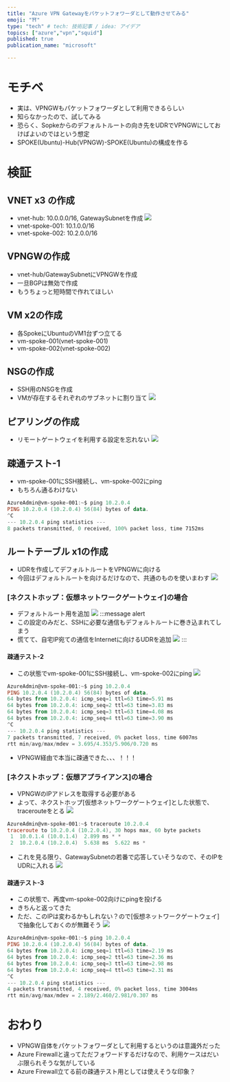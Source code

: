 ```yaml
---
title: "Azure VPN Gatewayをパケットフォワーダとして動作させてみる"
emoji: "⛩️"
type: "tech" # tech: 技術記事 / idea: アイデア
topics: ["azure","vpn","squid"]
published: true
publication_name: "microsoft"

---
```

# モチベ
- 実は、VPNGWもパケットフォワーダとして利用できるらしい
- 知らなかったので、試してみる
- 恐らく、Sopkeからのデフォルトルートの向き先をUDRでVPNGWにしておけばよいのではという想定
- SPOKE(Ubuntu)-Hub(VPNGW)-SPOKE(Ubuntu)の構成を作る

# 検証
## VNET x3 の作成
- vnet-hub: 10.0.0.0/16, GatewaySubnetを作成
![](/images/20230620-vpngw-forwarder/01.png)
- vnet-spoke-001: 10.1.0.0/16
- vnet-spoke-002: 10.2.0.0/16

## VPNGWの作成
- vnet-hub/GatewaySubnetにVPNGWを作成
- 一旦BGPは無効で作成
- もうちょっと短時間で作れてほしい

## VM x2の作成
- 各SpokeにUbuntuのVM1台ずつ立てる
- vm-spoke-001(vnet-spoke-001)
- vm-spoke-002(vnet-spoke-002)

## NSGの作成
- SSH用のNSGを作成
- VMが存在するそれぞれのサブネットに割り当て
![](/images/20230620-vpngw-forwarder/02.png)

## ピアリングの作成
- リモートゲートウェイを利用する設定を忘れない
![](/images/20230620-vpngw-forwarder/03.png)

## 疎通テスト-1
- vm-spoke-001にSSH接続し、vm-spoke-002にping
- もちろん通るわけない

```powershell
AzureAdmin@vm-spoke-001:~$ ping 10.2.0.4
PING 10.2.0.4 (10.2.0.4) 56(84) bytes of data.
^C
--- 10.2.0.4 ping statistics ---
8 packets transmitted, 0 received, 100% packet loss, time 7152ms

```
## ルートテーブル x1の作成
- UDRを作成してデフォルトルートをVPNGWに向ける
- 今回はデフォルトルートを向けるだけなので、共通のものを使いまわす
![](/images/20230620-vpngw-forwarder/04.png)

### [ネクストホップ：仮想ネットワークゲートウェイ]の場合
- デフォルトルート用を追加
![](/images/20230620-vpngw-forwarder/05.png)
:::message alert
- この設定のみだと、SSHに必要な通信もデフォルトルートに巻き込まれてしまう
- 慌てて、自宅IP宛ての通信をInternetに向けるUDRを追加
![](/images/20230620-vpngw-forwarder/06.png)
:::

#### 疎通テスト-2
- この状態でvm-spoke-001にSSH接続し、vm-spoke-002にping
![](/images/20230620-vpngw-forwarder/07.png)

```powershell
AzureAdmin@vm-spoke-001:~$ ping 10.2.0.4
PING 10.2.0.4 (10.2.0.4) 56(84) bytes of data.
64 bytes from 10.2.0.4: icmp_seq=1 ttl=63 time=5.91 ms
64 bytes from 10.2.0.4: icmp_seq=2 ttl=63 time=3.83 ms
64 bytes from 10.2.0.4: icmp_seq=3 ttl=63 time=4.08 ms
64 bytes from 10.2.0.4: icmp_seq=4 ttl=63 time=3.90 ms
^C
--- 10.2.0.4 ping statistics ---
7 packets transmitted, 7 received, 0% packet loss, time 6007ms
rtt min/avg/max/mdev = 3.695/4.353/5.906/0.720 ms
```
- VPNGW経由で本当に疎通できた、、、！！！

### [ネクストホップ：仮想アプライアンス]の場合
- VPNGWのIPアドレスを取得する必要がある
- よって、ネクストホップ[仮想ネットワークゲートウェイ]とした状態で、tracerouteをとる
![](/images/20230620-vpngw-forwarder/08.png)

```powershell
AzureAdmin@vm-spoke-001:~$ traceroute 10.2.0.4
traceroute to 10.2.0.4 (10.2.0.4), 30 hops max, 60 byte packets
 1  10.0.1.4 (10.0.1.4)  2.899 ms * *
 2  10.2.0.4 (10.2.0.4)  5.638 ms  5.622 ms *

```
- これを見る限り、GatewaySubnetの若番で応答していそうなので、そのIPをUDRに入れる
![](/images/20230620-vpngw-forwarder/09.png)

#### 疎通テスト-3
- この状態で、再度vm-spoke-002向けにpingを投げる
- きちんと返ってきた
- ただ、このIPは変わるかもしれない？ので[仮想ネットワークゲートウェイ]で抽象化しておくのが無難そう
![](/images/20230620-vpngw-forwarder/10.png)

```powershell
AzureAdmin@vm-spoke-001:~$ ping 10.2.0.4
PING 10.2.0.4 (10.2.0.4) 56(84) bytes of data.
64 bytes from 10.2.0.4: icmp_seq=1 ttl=63 time=2.19 ms
64 bytes from 10.2.0.4: icmp_seq=2 ttl=63 time=2.36 ms
64 bytes from 10.2.0.4: icmp_seq=3 ttl=63 time=2.98 ms
64 bytes from 10.2.0.4: icmp_seq=4 ttl=63 time=2.31 ms
^C
--- 10.2.0.4 ping statistics ---
4 packets transmitted, 4 received, 0% packet loss, time 3004ms
rtt min/avg/max/mdev = 2.189/2.460/2.981/0.307 ms

```

# おわり
- VPNGW自体をパケットフォワーダとして利用するというのは意識外だった
- Azure Firewallと違ってただフォワードするだけなので、利用ケースはだいぶ限られそうな気がしている
- Azure Firewall立てる前の疎通テスト用としては使えそうな印象？